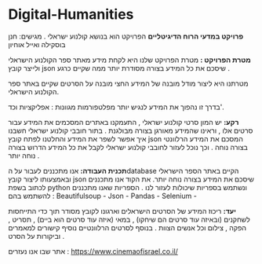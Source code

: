 # Digital-Humanities


**פרויקט במדעי הרוח הדיגיטליים**
הפרויקט הוא בנושא קולנוע ישראלי .
מגישים: חנן בוסקילה ואייל אוחיון


**מטרת הפרויקט :** 
מטרת הפרויקט שלנו היא לקחת מידע מאתר ספר הקולנוע הישראלי ולייצר קובץ json שיסכם את כל המידע בצורה מסודרת יותר ממה שקיים כרגע .

מטרתנו היא ליצור מודל מובנה של המידע החצי מובנה על הסרטים שקיים באתר ספר הקולנוע הישראלי.

בדרך זו נהפוך את המידע לנגיש יותר מפלטפורמות מגוונות : אפליקציות וכד'.

**רקע:** 
יש המון סרטי קולנוע ישראלי , התעמקנו באתרים המסכמים את המידע עבור סרטים אלו , וראינו שהמידע מאורגן בצורה מבולגנת . 
בתור חובבי קולנוע ישראלי חשבנו איך אפשר לשפר את המידע והחלטנו לפתח קובץ json המסכם את המידע הרלוונטי בצורה נוחה .
וכך נוכל לעזור לחובבי קולנוע ישראלי לקבל את כל המידע הדרוש בצורה נוחה יותר .

**תכנית העבודה:**
אנו מתכננים לעבור על הdatabase הקיים באתר הספר הישראלי ובאמצעותו ליצור קובץ json שיסכם את המידע בצורה נוחה יותר.
את הקוד אנו מתכננים לכתוב בשפת python ונשתמש בספריות שיכולות לעזור לנו .
הספריות שאנו מתכננים להשתמש בהם :
Beautifulsoup - 
Json - 
Pandas - 
Selenium - 

**יעד:**
ריכוז המידע של הסרטים הישראלים וארגונו לקובץ מסודר תוך כדי התייחסות לשחקנים (ובאיזה עוד סרטים הם שיחקו) ,
 במאי (איזה עוד סרטים הוא ביים) , 
תסריט , הפקה , צילום וכל אנשים הצוות .
בנוסף לסרטים הרלוונטיים נוסיף קישורים למאמרים וביקורות על הסרט . 


אתר שבו אנו נעזרים : https://www.cinemaofisrael.co.il/

